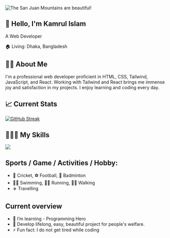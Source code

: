 
![The San Juan Mountains are beautiful!](https://i.ibb.co/8dK7vBG/489212.jpg " San Juan Mountains")

## 👋 Hello, I'm Kamrul Islam
A Web Developer

🏠   Living: Dhaka, Bangladesh


## 👨‍🏫 About Me

I'm a professional web developer proficient in HTML, CSS, Tailwind, JavaScript, and React. Working with Tailwind and React brings me immense joy and satisfaction in my projects. I enjoy learning and coding every day.


## 📈 Current Stats
[![GitHub Streak](https://github-readme-streak-stats.herokuapp.com?user=wdkammrul&theme=shadow-purple&hide_border=true&border_radius=7&mode=weekly&card_width=550&type=png)](https://git.io/streak-stats)


## 👨🏽‍💻 My Skills
<p align="">
  <a href="https://skillicons.dev">
    <img src="https://skillicons.dev/icons?i=html,css,bootstrap,tailwind,javascript,express,figma,firebase,mongodb,react," />
  </a>
</p>


## Sports / Game / Activities / Hobby:
- 🏏 Cricket, ⚽ Football, 🏸 Badminton
- 🏊‍♂️ Swimming, 🏃‍♂️ Running, 🚶‍♂️ Walking
- ✈️ Travelling


## Current overview

- 🌱 I’m learning - Programming Hero
- 🤔 Develop lifelong, easy, beautiful project for people's welfare.
- ⚡ Fun fact: I do not get tired while coding

